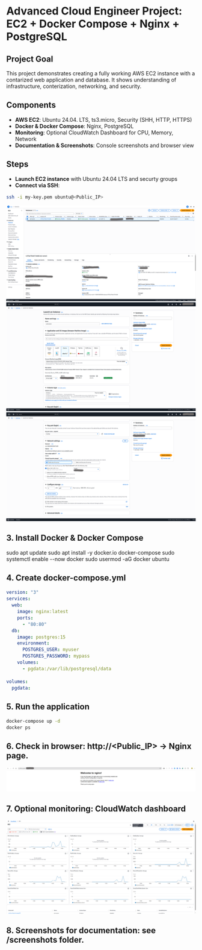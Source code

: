 # Advanced Cloud Engineer Project: EC2 + Docker Compose + Nginx + PostgreSQL

## Project Goal
This project demonstrates creating a fully working AWS EC2 instance with a contarized web application and database. It shows understanding of infrastructure, conterization, networking, and security.

## Components
- **AWS EC2**: Ubuntu 24.04. LTS, ts3.micro, Security (SHH, HTTP, HTTPS)
- **Docker & Docker Compose**: Nginx, PostgreSQL
- **Monitoring**: Optional CloudWatch Dashboard for CPU, Memory, Network
- **Documentation & Screenshots**: Console screenshots and browser view

## Steps

- **Launch EC2 instance** with Ubuntu 24.04 LTS and securty groups
- **Connect via SSH**:
```bash
ssh -i my-key.pem ubuntu@<Public_IP>
```
![Instance](screenshots/instances.png)
![Instance](screenshots/instance-settings.png)
![Instance](screenshots/instance-settings-2.png)

## 3. Install Docker & Docker Compose
sudo apt update
sudo apt install -y docker.io docker-compose
sudo systemctl enable --now docker
sudo usermod -aG docker ubuntu

## 4. Create docker-compose.yml
```yaml
version: "3"
services:
  web:
    image: nginx:latest
    ports:
      - "80:80"
  db:
    image: postgres:15
    environment:
      POSTGRES_USER: myuser
      POSTGRES_PASSWORD: mypass
    volumes:
      - pgdata:/var/lib/postgresql/data

volumes:
  pgdata:
```

## 5. Run the application
```bash
docker-compose up -d
docker ps
```
## 6. Check in browser: http://<Public_IP> -> Nginx page.
![Nginx running](screenshots/nginx.png)

## 7. Optional monitoring: CloudWatch dashboard
![CloudWatch](screenshots/cloudmetrics.png)

## 8. Screenshots for documentation: see /screenshots folder.